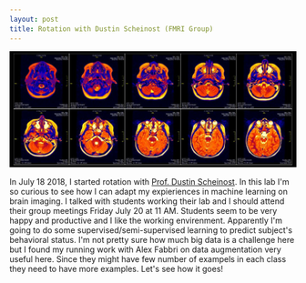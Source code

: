 ```yaml
---
layout: post
title: Rotation with Dustin Scheinost (FMRI Group)
---
```


![brain imaging](/images/fmri-scanss_1024.jpg) 

In July 18 2018, I started rotation with [Prof. Dustin Scheinost](https://medicine.yale.edu/mrrc/faculty/dustin_scheinost.profile). In this lab I'm so curious to see how I can adapt my expieriences in machine learning on brain imaging. I talked with students working their lab and I should attend their group meetings Friday July 20 at 11 AM. Students seem to be very happy and productive and I like the working envirenment. Apparently I'm going to do some supervised/semi-supervised learning to predict subject's behavioral status. I'm not pretty sure how much big data is a challenge here but I found my running work with Alex Fabbri on data augmentation very useful here. Since they might have few number of exampels in each class they need to have more examples. Let's see how it goes!
